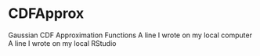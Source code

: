 # CDFApprox
Gaussian CDF Approximation Functions
A line I wrote on my local computer
A line I wrote on my local RStudio